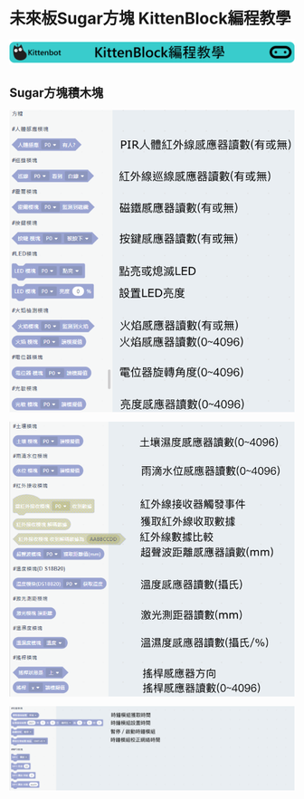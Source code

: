 # 未來板Sugar方塊 KittenBlock編程教學


![](../../functional_module/PWmodules/images/kbbanner.png)

## Sugar方塊積木塊

![](../images/sugar1.png)

![](../images/sugar2.png)

![](../images/sugar4.png)